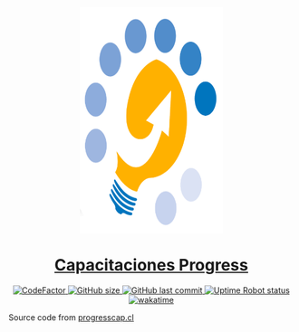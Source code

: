<p style="text-align:center;">
  <img src="https://github.com/figonzal1/progresscap.cl/blob/main/img/progress_logo_only.png" style="display: block;margin-left: auto;margin-right: auto;width: 50%" height="400px" alt="">
</p>

<h1 style="text-align: center;"><a href="https://progresscap.cl">Capacitaciones Progress</a></h1>

<p style="text-align: center;">

  <a href="https://www.codefactor.io/repository/github/figonzal1/progresscap.cl">
    <img src="https://www.codefactor.io/repository/github/figonzal1/progresscap.cl/badge" alt="CodeFactor" />
  </a>

  <a href="https://img.shields.io/github/repo-size/figonzal1/progresscap.cl">
    <img alt="GitHub size" src="https://img.shields.io/github/repo-size/figonzal1/progresscap.cl">
  </a>

  <a href="https://img.shields.io/github/last-commit/figonzal1/progresscap.cl?color=yellow">
    <img alt="GitHub last commit" src="https://img.shields.io/github/last-commit/figonzal1/progresscap.cl?color=yellow">
  </a>

  <a href="https://img.shields.io/uptimerobot/status/m794664496-a0d9b44fc002725c99d66bad?label=website%20status">
    <img alt="Uptime Robot status" src="https://img.shields.io/uptimerobot/status/m794664496-a0d9b44fc002725c99d66bad?label=website%20status">
  </a>

  <a href="https://wakatime.com/badge/github/figonzal1/progresscap.cl">
    <img src="https://wakatime.com/badge/github/figonzal1/progresscap.cl.svg" alt="wakatime">
  </a>
</p>

Source code from [progresscap.cl](https://progresscap.cl)
 
